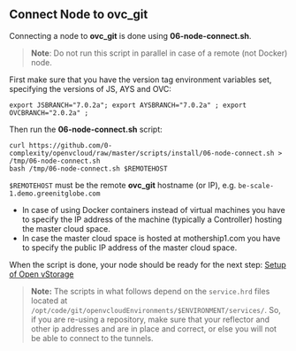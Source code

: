 ## Connect Node to ovc_git

Connecting a node to **ovc_git** is done using **06-node-connect.sh**.

> **Note**: Do not run this script in parallel in case of a remote (not Docker) node.

First make sure that you have the version tag environment variables set, specifying the versions of JS, AYS and OVC:

```
export JSBRANCH="7.0.2a"; export AYSBRANCH="7.0.2a" ; export OVCBRANCH="2.0.2a" ;
```

Then run the **06-node-connect.sh** script:

```
curl https://github.com/0-complexity/openvcloud/raw/master/scripts/install/06-node-connect.sh > /tmp/06-node-connect.sh
bash /tmp/06-node-connect.sh $REMOTEHOST
```

`$REMOTEHOST` must be the remote **ovc_git** hostname (or IP), e.g. `be-scale-1.demo.greenitglobe.com`

- In case of using Docker containers instead of virtual machines you have to specify the IP address of the machine (typically a Controller) hosting the master cloud space.
- In case the master cloud space is hosted at mothership1.com you have to specify the public IP address of the master cloud space.

When the script is done, your node should be ready for the next step: [Setup of Open vStorage](4-SetupOfOVS.md)

> **Note:** The scripts in what follows depend on the `service.hrd` files located at ```/opt/code/git/openvcloudEnvironments/$ENVIRONMENT/services/```. So, if you are re-using a repository, make sure that your reflector and other ip addresses and are in place and correct, or else you will not be able to connect to the tunnels.
